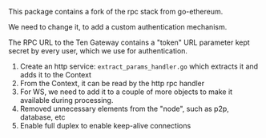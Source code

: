 This package contains a fork of the rpc stack from go-ethereum.

We need to change it, to add a custom authentication mechanism.

The RPC URL to the Ten Gateway contains a "token" URL parameter kept secret by every user, which we use for authentication.

1. Create an http service: `extract_params_handler.go` which extracts it and adds it to the Context
2. From the Context, it can be read by the http rpc handler
3. For WS, we need to add it to a couple of more objects to make it available during processing.
4. Removed unnecessary elements from the "node", such as p2p, database, etc
5. Enable full duplex to enable keep-alive connections